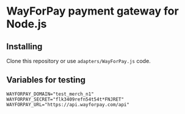 # WayForPay payment gateway for Node.js

## Installing
Clone this repository or use `adapters/WayForPay.js` code.

## Variables for testing
```
WAYFORPAY_DOMAIN="test_merch_n1"
WAYFORPAY_SECRET="flk3409refn54t54t*FNJRET"
WAYFORPAY_URL="https://api.wayforpay.com/api"
```
